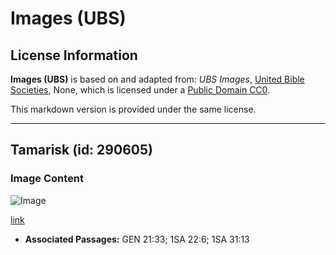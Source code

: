 # Images (UBS)

## License Information

**Images (UBS)** is based on and adapted from: _UBS Images_, [United Bible Societies](https://unitedbiblesocieties.org/), None, which is licensed under a [Public Domain CC0](https://creativecommons.org/public-domain/cc0/).

This markdown version is provided under the same license.



--------------------------------

## Tamarisk (id: 290605)

### Image Content

![Image](https://cdn.aquifer.bible/aquifer-content/resources/Media/WEB-0855_tamarisk.jpg)

[link](https://cdn.aquifer.bible/aquifer-content/resources/Media/WEB-0855_tamarisk.jpg)

* **Associated Passages:** GEN 21:33; 1SA 22:6; 1SA 31:13


